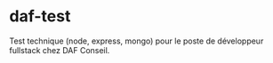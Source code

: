 # daf-test
Test technique (node, express, mongo) pour le poste de développeur fullstack chez DAF Conseil.
